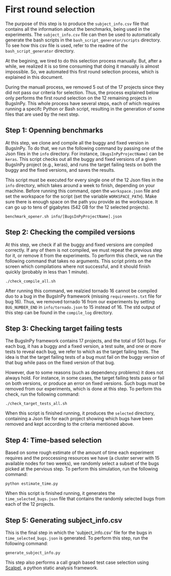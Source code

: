 # First round selection 

The purpose of this step is to produce the `subject_info.csv` file that contains
all the information about the benchmarks, being used in the experiments. The `subject_info.csv` file can then be used to automatically generate the bash scripts in the `bash_script_generator/scripts` directory. To see how this csv file is used, refer to the readme of the `bash_script_generator` directory.

At the begining, we tired to do this selection process manually. But, after a while, we realized it is so time consuming that doing it manually is almost impossible.
So, we automated this first round selection process, which is explained in this document.

During the manuall process, we removed 5 out of the 17 projects since they did not pass our criteria for selection. Thus, the process explained below only performs the first round selection on the 12 remaining projects in BugsInPy. This whole process have several steps, each of which requires running a specifc Python or Bash script, resulting in the generation of some files that are used by the next step.

## Step 1: Openning benchmarks

At this step, we clone and compile all the buggy and fixed version in BugsInPy. To do that, we run the following command by passing one of the Json files in the `info` directory. For instance, `[BugsInPyProjectName]` can be `keras`. This script checks out all the buggy and 
fixed versions of a given BugsInPy project (e.g., keras), and 
runs the target failing tests on both the buggy and the fixed
versions, and saves the results.

This script must be executed for every single one of the 12 Json files in the `info` directory, which takes around a week to finish, depending on your machine. Before
running this command, open the `workspace.json` file and set the
workspace for the script (set the variable `WORKSPACE_PATH`).
Make sure there is enough space on the path you provide as
the workspace. It can go up to tens of gigabytes (542 GB for the 12 selected projects).


```
benchmark_opener.sh info/[BugsInPyProjectName].json
``` 

## Step 2: Checking the compiled versions

At this step, we check if all the buggy and fixed versions are compiled correctly.
If any of them is not compiled, we must repeat the previous step for it, or remove it from the experiments. To perform this check, we run the following command that takes no arguments. This script prints on the screen which compilations where not successful, and it should finish quickly (probably in less than 1 minute).

```
./check_compile_all.sh
```

After running this command, we realzied tornado 16 cannot be compiled duo to a bug in the BugsInPy framework (missing `requirements.txt` file for bug 16). Thus, we removed tornado 16 from our experiments by setting `BUG_NUMBER_END` in `info/tornado.json` to 15 instead of 16. The std output of this step can be found in the `compile_log` directory.

## Step 3: Checking target failing tests

The BugsInPy framework contains 17 projects, and the total of 501 bugs. For each bug, it has a buggy and a fixed version, a test suite, and one or more tests to reveal each bug, we refer to which as the target failing tests. The idea is that the target failing tests of a bug must fail on the buggy version of that bug while pass on the fixed version of that bug.

However, due to some reasons (such as dependency problems) it does not always hold. For instance, in some cases, the target failing tests pass or fail on both versions, or produce an error on fixed versions. Such bugs must be removed from our experiments, which is done at this step. To perform this check, run the following command:

```
./check_target_tests_all.sh
```

When this script is finished running, it produces the `selected` directory, containing a Json file for each project showing which bugs have been removed and kept according to the criteria mentioned above.

## Step 4: Time-based selection

Based on some rough estimate of the amount of time each experiment requires and the proccessing resources we have (a cluster server with 15 available nodes for two weeks), we randomly select a subset of the bugs picked at the pervious step. To perform this simulation, run the following command:

```
python estimate_time.py
```

When this script is finished running, it generates the `time_selected_bugs.json` file that contains the randomly selected bugs from each of the 12 projects.

## Step 5: Generating subject_info.csv

This is the final step in which the 'subject_info.csv' file for the bugs in `time_selected_bugs.json` is generated. To perform this step, run the following command:

```
generate_subject_info.py
```

This step also performs a call graph based test case selection using [Scalpel](https://github.com/SMAT-Lab/Scalpel), a python static analysis framework.
